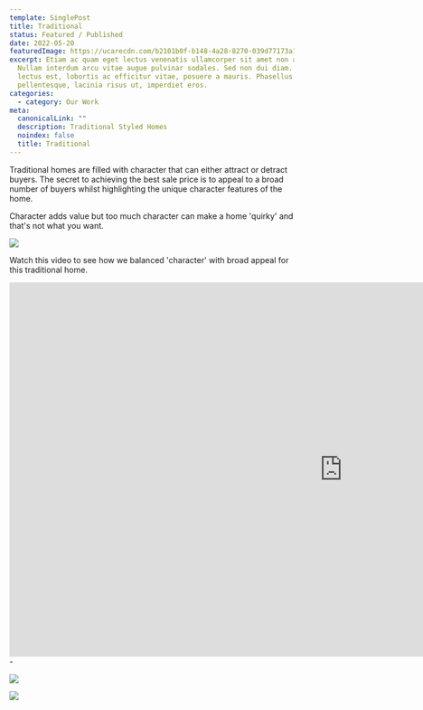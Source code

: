 ```yaml
---
template: SinglePost
title: Traditional
status: Featured / Published
date: 2022-05-20
featuredImage: https://ucarecdn.com/b2101b0f-b148-4a28-8270-039d77173a10/
excerpt: Etiam ac quam eget lectus venenatis ullamcorper sit amet non arcu.
  Nullam interdum arcu vitae augue pulvinar sodales. Sed non dui diam. Quisque
  lectus est, lobortis ac efficitur vitae, posuere a mauris. Phasellus ac dui
  pellentesque, lacinia risus ut, imperdiet eros.
categories:
  - category: Our Work
meta:
  canonicalLink: ""
  description: Traditional Styled Homes
  noindex: false
  title: Traditional
---
```

Traditional homes are filled with character that can either attract or detract buyers. The secret to achieving the best sale price is to appeal to a broad number of buyers whilst highlighting the unique character features of the home. 

Character adds value but too much character can make a home 'quirky' and that's not what you want. 

![](https://ucarecdn.com/16f3ce50-c405-481d-b4cc-0a8c5c423334/)

Watch this video to see how we balanced 'character' with broad appeal for this traditional home.

<iframe width="1177" height="662" src="https://www.youtube.com/embed/KhFUJ1QT4SQ" title="YouTube video player" frameborder="0" allow="accelerometer; autoplay; clipboard-write; encrypted-media; gyroscope; picture-in-picture" allowfullscreen></iframe>  
-


![](https://ucarecdn.com/bbae43ab-97f0-4980-aa35-149ba65fa43b/)

![](https://ucarecdn.com/f0515337-6dfa-4365-ad57-4e23518d453a/-/crop/892x575/0,182/-/preview/)